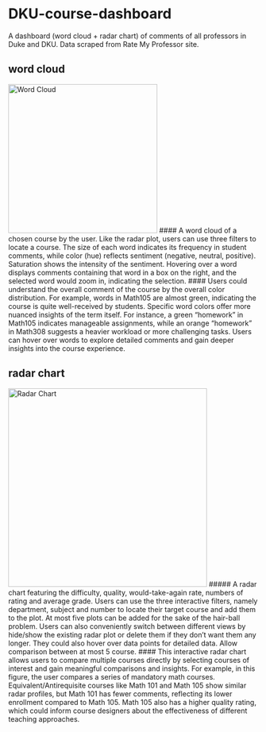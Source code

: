 # DKU-course-dashboard
A dashboard (word cloud + radar chart) of comments of all professors in Duke and DKU. Data scraped from Rate My Professor site.
## word cloud
<img src="https://github.com/user-attachments/assets/65f9ee6d-31fb-4971-b17e-4eb4205061cd" height="300" alt="Word Cloud">
#### A word cloud of a chosen course by the user. Like the radar plot, users can use three filters to locate a course. The size of each word indicates its frequency in student comments, while color (hue) reflects sentiment (negative, neutral, positive). Saturation shows the intensity of the sentiment. Hovering over a word displays comments containing that word in a box on the right, and the selected word would zoom in, indicating the selection.
#### Users could understand the overall comment of the course by the overall color distribution. For example, words in Math105 are almost green, indicating the course is quite well-received by students. Specific word colors offer more nuanced insights of the term itself. For instance, a green “homework” in Math105 indicates manageable assignments, while an orange “homework” in Math308 suggests a heavier workload or more challenging tasks. Users can hover over words to explore detailed comments and gain deeper insights into the course experience.

## radar chart
<img src="https://github.com/user-attachments/assets/0801cf55-abac-4047-a831-1b294cfa0f57" height="400" alt="Radar Chart">
##### A radar chart featuring the difficulty, quality, would-take-again rate, numbers of rating and average grade. Users can use the three interactive filters, namely department, subject and number to locate their target course and add them to the plot. At most five plots can be added for the sake of the hair-ball problem. Users can also conveniently switch between different views by hide/show the existing radar plot or delete them if they don’t want them any longer. They could also hover over data points for detailed data. Allow comparison between at most 5 course.
#### This interactive radar chart allows users to compare multiple courses directly by selecting courses of interest and gain meaningful comparisons and insights. For example, in this figure, the user compares a series of mandatory math courses. Equivalent/Antirequisite courses like Math 101 and Math 105 show similar radar profiles, but Math 101 has fewer comments, reflecting its lower enrollment compared to Math 105. Math 105 also has a higher quality rating, which could inform course designers about the effectiveness of different teaching approaches.
